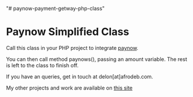 "# paynow-payment-getway-php-class" 
<h1>Paynow Simplified Class</h1>
Call this class in your PHP project to integrate <a href='https://paynow.co.zw' target='blank'>paynow</a>.

You can then call method paynows(), passing an amount variable. The rest is left to the class to finish off.

If you have an queries, get in touch at delon[at]afrodeb.com.

My other projects and work are available on <a href='https://delon.co.zw'>this site</a> 
